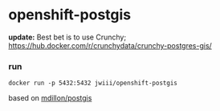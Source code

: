 openshift-postgis
===

**update:** Best bet is to use Crunchy; https://hub.docker.com/r/crunchydata/crunchy-postgres-gis/

### run

`docker run -p 5432:5432 jwiii/openshift-postgis`

based on [mdillon/postgis](https://github.com/appropriate/docker-postgis)
